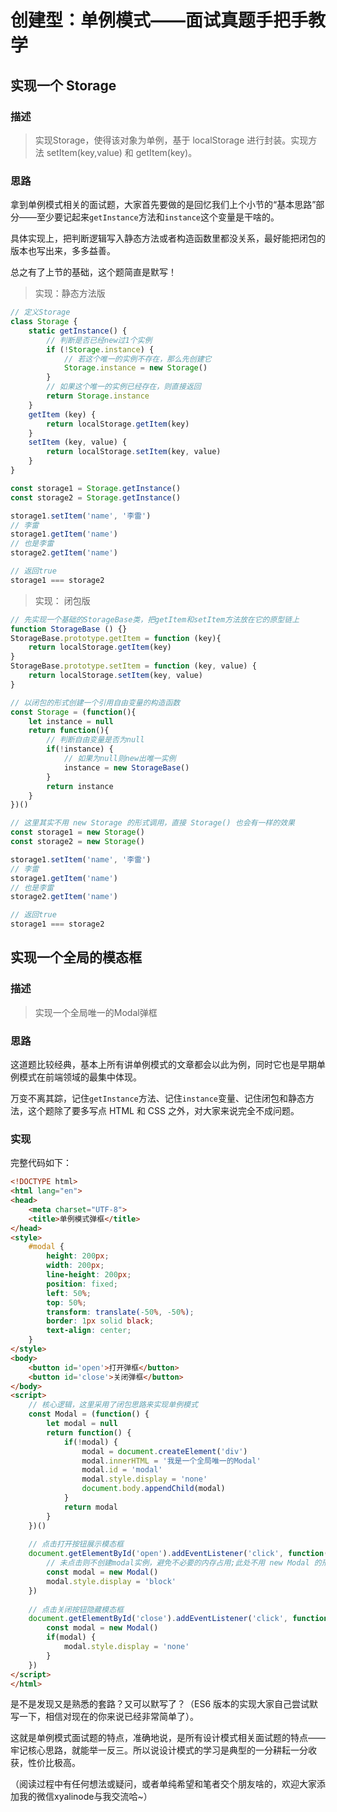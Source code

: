 # 创建型：单例模式——面试真题手把手教学 

## 实现一个 Storage

### 描述

> 实现Storage，使得该对象为单例，基于 localStorage 进行封装。实现方法 setItem(key,value) 和 getItem(key)。     
   
### 思路
拿到单例模式相关的面试题，大家首先要做的是回忆我们上个小节的“基本思路”部分——至少要记起来`getInstance`方法和`instance`这个变量是干啥的。

具体实现上，把判断逻辑写入静态方法或者构造函数里都没关系，最好能把闭包的版本也写出来，多多益善。     
  
总之有了上节的基础，这个题简直是默写！
   
> 实现：静态方法版

```javascript
// 定义Storage
class Storage {
    static getInstance() {
        // 判断是否已经new过1个实例
        if (!Storage.instance) {
            // 若这个唯一的实例不存在，那么先创建它
            Storage.instance = new Storage()
        }
        // 如果这个唯一的实例已经存在，则直接返回
        return Storage.instance
    }
    getItem (key) {
        return localStorage.getItem(key)
    }
    setItem (key, value) {
        return localStorage.setItem(key, value)
    }
}

const storage1 = Storage.getInstance()
const storage2 = Storage.getInstance()

storage1.setItem('name', '李雷')
// 李雷
storage1.getItem('name')
// 也是李雷
storage2.getItem('name')

// 返回true
storage1 === storage2
```

> 实现： 闭包版

```javascript
// 先实现一个基础的StorageBase类，把getItem和setItem方法放在它的原型链上
function StorageBase () {}
StorageBase.prototype.getItem = function (key){
    return localStorage.getItem(key)
}
StorageBase.prototype.setItem = function (key, value) {
    return localStorage.setItem(key, value)
}

// 以闭包的形式创建一个引用自由变量的构造函数
const Storage = (function(){
    let instance = null
    return function(){
        // 判断自由变量是否为null
        if(!instance) {
            // 如果为null则new出唯一实例
            instance = new StorageBase()
        }
        return instance
    }
})()

// 这里其实不用 new Storage 的形式调用，直接 Storage() 也会有一样的效果 
const storage1 = new Storage()
const storage2 = new Storage()

storage1.setItem('name', '李雷')
// 李雷
storage1.getItem('name')
// 也是李雷
storage2.getItem('name')

// 返回true
storage1 === storage2
```
  
## 实现一个全局的模态框

### 描述

> 实现一个全局唯一的Modal弹框

### 思路
这道题比较经典，基本上所有讲单例模式的文章都会以此为例，同时它也是早期单例模式在前端领域的最集中体现。

万变不离其踪，记住`getInstance`方法、记住`instance`变量、记住闭包和静态方法，这个题除了要多写点 HTML 和 CSS 之外，对大家来说完全不成问题。      
   
### 实现
完整代码如下：

```html
<!DOCTYPE html>
<html lang="en">
<head>
    <meta charset="UTF-8">
    <title>单例模式弹框</title>
</head>
<style>
    #modal {
        height: 200px;
        width: 200px;
        line-height: 200px;
        position: fixed;
        left: 50%;
        top: 50%;
        transform: translate(-50%, -50%);
        border: 1px solid black;
        text-align: center;
    }
</style>
<body>
	<button id='open'>打开弹框</button>
	<button id='close'>关闭弹框</button>
</body>
<script>
    // 核心逻辑，这里采用了闭包思路来实现单例模式
    const Modal = (function() {
    	let modal = null
    	return function() {
            if(!modal) {
            	modal = document.createElement('div')
            	modal.innerHTML = '我是一个全局唯一的Modal'
            	modal.id = 'modal'
            	modal.style.display = 'none'
            	document.body.appendChild(modal)
            }
            return modal
    	}
    })()
    
    // 点击打开按钮展示模态框
    document.getElementById('open').addEventListener('click', function() {
        // 未点击则不创建modal实例，避免不必要的内存占用;此处不用 new Modal 的形式调用也可以，和 Storage 同理
    	const modal = new Modal()
    	modal.style.display = 'block'
    })
    
    // 点击关闭按钮隐藏模态框
    document.getElementById('close').addEventListener('click', function() {
    	const modal = new Modal()
    	if(modal) {
    	    modal.style.display = 'none'
    	}
    })
</script>
</html>
```
是不是发现又是熟悉的套路？又可以默写了？（ES6 版本的实现大家自己尝试默写一下，相信对现在的你来说已经非常简单了）。     

这就是单例模式面试题的特点，准确地说，是所有设计模式相关面试题的特点——牢记核心思路，就能举一反三。所以说设计模式的学习是典型的一分耕耘一分收获，性价比极高。    

（阅读过程中有任何想法或疑问，或者单纯希望和笔者交个朋友啥的，欢迎大家添加我的微信xyalinode与我交流哈~）